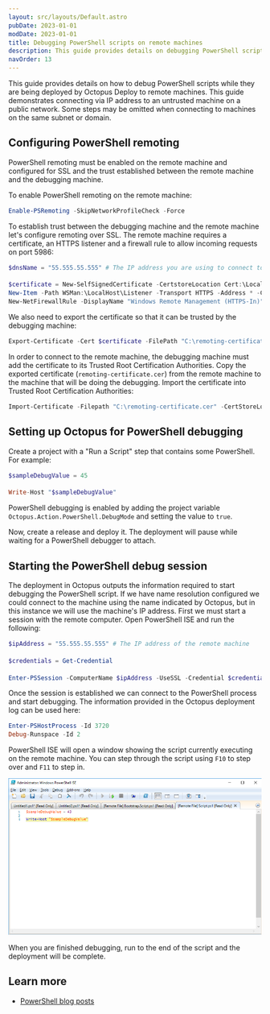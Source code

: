 ```yaml
---
layout: src/layouts/Default.astro
pubDate: 2023-01-01
modDate: 2023-01-01
title: Debugging PowerShell scripts on remote machines
description: This guide provides details on debugging PowerShell scripts with Octopus Deploy.
navOrder: 13
---
```


This guide provides details on how to debug PowerShell scripts while they are being deployed by Octopus Deploy to remote machines. This guide demonstrates connecting via IP address to an untrusted machine on a public network. Some steps may be omitted when connecting to machines on the same subnet or domain.

## Configuring PowerShell remoting

PowerShell remoting must be enabled on the remote machine and configured for SSL and the trust established between the remote machine and the debugging machine.

To enable PowerShell remoting on the remote machine:

```powershell
Enable-PSRemoting -SkipNetworkProfileCheck -Force
```

To establish trust between the debugging machine and the remote machine let's configure remoting over SSL.  The remote machine requires a certificate, an HTTPS listener and a firewall rule to allow incoming requests on port 5986:

```powershell
$dnsName = "55.555.55.555" # The IP address you are using to connect to the machine

$certificate = New-SelfSignedCertificate -CertstoreLocation Cert:\LocalMachine\My -DnsName "$dnsName"
New-Item -Path WSMan:\LocalHost\Listener -Transport HTTPS -Address * -CertificateThumbPrint $certificate.Thumbprint –Force
New-NetFirewallRule -DisplayName "Windows Remote Management (HTTPS-In)" -Name "Windows Remote Management (HTTPS-In)" -Profile Any -LocalPort 5986 -Protocol TCP
```

We also need to export the certificate so that it can be trusted by the debugging machine:

```powershell
Export-Certificate -Cert $certificate -FilePath "C:\remoting-certificate.cer"
```

In order to connect to the remote machine, the debugging machine must add the certificate to its Trusted Root Certification Authorities. Copy the exported certificate (`remoting-certificate.cer`) from the remote machine to the machine that will be doing the debugging. Import the certificate into Trusted Root Certification Authorities:

```powershell
Import-Certificate -Filepath "C:\remoting-certificate.cer" -CertStoreLocation "Cert:\LocalMachine\Root"
```

## Setting up Octopus for PowerShell debugging

Create a project with a "Run a Script" step that contains some PowerShell.  For example:

```powershell
$sampleDebugValue = 45

Write-Host "$sampleDebugValue"
```

PowerShell debugging is enabled by adding the project variable `Octopus.Action.PowerShell.DebugMode` and setting the value to `true`.

Now, create a release and deploy it.  The deployment will pause while waiting for a PowerShell debugger to attach.

## Starting the PowerShell debug session

The deployment in Octopus outputs the information required to start debugging the PowerShell script. If we have name resolution configured we could connect to the machine using the name indicated by Octopus, but in this instance we will use the machine's IP address. First we must start a session with the remote computer.  Open PowerShell ISE and run the following:

```powershell
$ipAddress = "55.555.55.555" # The IP address of the remote machine

$credentials = Get-Credential

Enter-PSSession -ComputerName $ipAddress -UseSSL -Credential $credentials
```

Once the session is established we can connect to the PowerShell process and start debugging.  The information provided in the Octopus deployment log can be used here:

```powershell
Enter-PSHostProcess -Id 3720
Debug-Runspace -Id 2
```

PowerShell ISE will open a window showing the script currently executing on the remote machine.  You can step through the script using `F10` to step over and `F11` to step in.

![Debugging remote PowerShell scripts](/docs/deployments/custom-scripts/debugging-powershell-scripts/debugging-powershell-scripts-debug.png "width=500")

When you are finished debugging, run to the end of the script and the deployment will be complete.

## Learn more

- [PowerShell blog posts](https://octopus.com/blog/tag/powershell)